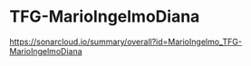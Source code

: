 # TFG-MarioIngelmoDiana
https://sonarcloud.io/summary/overall?id=MarioIngelmo_TFG-MarioIngelmoDiana
